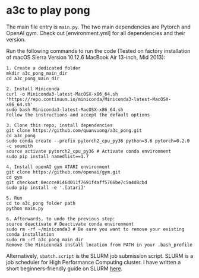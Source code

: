 # a3c to play pong

The main file entry is `main.py`. The two main dependencies are Pytorch and OpenAI gym. Check out [environment.yml] for all dependencies and their version.

Run the following commands to run the code (Tested on factory installation of macOS Sierra Version 10.12.6 MacBook Air 13-inch, Mid 2013):

```
1. Create a dedicated folder
mkdir a3c_pong_main_dir
cd a3c_pong_main_dir

2. Install Miniconda
curl -o Miniconda3-latest-MacOSX-x86_64.sh 'https://repo.continuum.io/miniconda/Miniconda3-latest-MacOSX-x86_64.sh'
sudo bash Miniconda3-latest-MacOSX-x86_64.sh
Follow the instructions and accept the default options

3. Clone this repo, install dependencies
git clone https://github.com/quanvuong/a3c_pong.git
cd a3c_pong
sudo conda create --prefix pytorch2_cpu_py36 python=3.6 pytorch=0.2.0 -c soumith
source activate pytorch2_cpu_py36 # Activate conda environment
sudo pip install namedlist==1.7

4. Install openAI gym ATARI environment
git clone https://github.com/openai/gym.git
cd gym
git checkout 0eccce8146d011f7691f4aff5766be7c5a4d8cbd
sudo pip install -e '.[atari]'

5. Run
cd to a3c_pong folder path
python main.py

6. Afterwards, to undo the previous step:
source deactivate # Deactivate conda environment
sudo rm -rf ~/miniconda3 # Be sure you want to remove your existing conda installation
sudo rm -rf a3c_pong_main_dir
Remove the Miniconda3 install location from PATH in your .bash_profile
```

Alternatively, `sbatch.script` is the SLURM job submission script. SLURM is a job scheduler for High Performance Computing cluster. I have written a short beginners-friendly guide on SLURM [here](https://github.com/quanvuong/deep_learning_tips_and_tricks#slurm).
